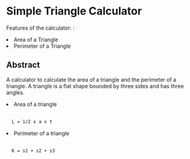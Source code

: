 # Simple Triangle Calculator

Features of the calculator: :
<li>Area of a Triangle</li>
<li>Perimeter of a Triangle</li>

## Abstract

A calculator to calculate the area of ​​a triangle and the perimeter of a triangle. A triangle is a flat shape bounded by three sides and has three angles.

<li>Area of ​​a triangle</li>
<br>

```bash
  L = 1/2 x a x t
```

<li>Perimeter of ​​a triangle</li>
<br>

```bash
  K = s1 + s2 + s3
```
